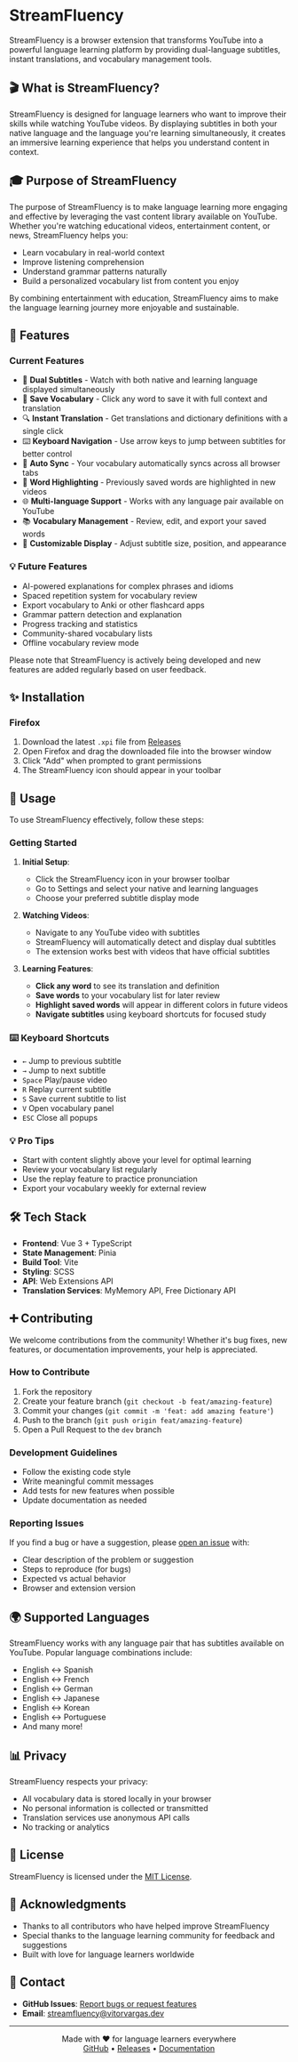 # StreamFluency

StreamFluency is a browser extension that transforms YouTube into a powerful language learning platform by providing dual-language subtitles, instant translations, and vocabulary management tools.

## 🎬 What is StreamFluency?

StreamFluency is designed for language learners who want to improve their skills while watching YouTube videos. By displaying subtitles in both your native language and the language you're learning simultaneously, it creates an immersive learning experience that helps you understand content in context.

## 🎓 Purpose of StreamFluency

The purpose of StreamFluency is to make language learning more engaging and effective by leveraging the vast content library available on YouTube. Whether you're watching educational videos, entertainment content, or news, StreamFluency helps you:

- Learn vocabulary in real-world context
- Improve listening comprehension
- Understand grammar patterns naturally
- Build a personalized vocabulary list from content you enjoy

By combining entertainment with education, StreamFluency aims to make the language learning journey more enjoyable and sustainable.

## 🌟 Features

### Current Features

- 📝 **Dual Subtitles** - Watch with both native and learning language displayed simultaneously
- 💾 **Save Vocabulary** - Click any word to save it with full context and translation
- 🔍 **Instant Translation** - Get translations and dictionary definitions with a single click
- ⌨️ **Keyboard Navigation** - Use arrow keys to jump between subtitles for better control
- 🔄 **Auto Sync** - Your vocabulary automatically syncs across all browser tabs
- 🎯 **Word Highlighting** - Previously saved words are highlighted in new videos
- 🌐 **Multi-language Support** - Works with any language pair available on YouTube
- 📚 **Vocabulary Management** - Review, edit, and export your saved words
- 🎨 **Customizable Display** - Adjust subtitle size, position, and appearance

### 💡 Future Features

- AI-powered explanations for complex phrases and idioms
- Spaced repetition system for vocabulary review
- Export vocabulary to Anki or other flashcard apps
- Grammar pattern detection and explanation
- Progress tracking and statistics
- Community-shared vocabulary lists
- Offline vocabulary review mode

Please note that StreamFluency is actively being developed and new features are added regularly based on user feedback.

## ✨ Installation

### Firefox

1. Download the latest `.xpi` file from [Releases](https://github.com/vitorvargasdev/streamfluency/releases)
2. Open Firefox and drag the downloaded file into the browser window
3. Click "Add" when prompted to grant permissions
4. The StreamFluency icon should appear in your toolbar

## 📖 Usage

To use StreamFluency effectively, follow these steps:

### Getting Started

1. **Initial Setup**:

   - Click the StreamFluency icon in your browser toolbar
   - Go to Settings and select your native and learning languages
   - Choose your preferred subtitle display mode

2. **Watching Videos**:

   - Navigate to any YouTube video with subtitles
   - StreamFluency will automatically detect and display dual subtitles
   - The extension works best with videos that have official subtitles

3. **Learning Features**:
   - **Click any word** to see its translation and definition
   - **Save words** to your vocabulary list for later review
   - **Highlight saved words** will appear in different colors in future videos
   - **Navigate subtitles** using keyboard shortcuts for focused study

### ⌨️ Keyboard Shortcuts

- `←` Jump to previous subtitle
- `→` Jump to next subtitle
- `Space` Play/pause video
- `R` Replay current subtitle
- `S` Save current subtitle to list
- `V` Open vocabulary panel
- `ESC` Close all popups

### 💡 Pro Tips

- Start with content slightly above your level for optimal learning
- Review your vocabulary list regularly
- Use the replay feature to practice pronunciation
- Export your vocabulary weekly for external review

## 🛠️ Tech Stack

- **Frontend**: Vue 3 + TypeScript
- **State Management**: Pinia
- **Build Tool**: Vite
- **Styling**: SCSS
- **API**: Web Extensions API
- **Translation Services**: MyMemory API, Free Dictionary API

## ➕ Contributing

We welcome contributions from the community! Whether it's bug fixes, new features, or documentation improvements, your help is appreciated.

### How to Contribute

1. Fork the repository
2. Create your feature branch (`git checkout -b feat/amazing-feature`)
3. Commit your changes (`git commit -m 'feat: add amazing feature'`)
4. Push to the branch (`git push origin feat/amazing-feature`)
5. Open a Pull Request to the `dev` branch

### Development Guidelines

- Follow the existing code style
- Write meaningful commit messages
- Add tests for new features when possible
- Update documentation as needed

### Reporting Issues

If you find a bug or have a suggestion, please [open an issue](https://github.com/vitorvargasdev/streamfluency/issues) with:

- Clear description of the problem or suggestion
- Steps to reproduce (for bugs)
- Expected vs actual behavior
- Browser and extension version

## 🌍 Supported Languages

StreamFluency works with any language pair that has subtitles available on YouTube. Popular language combinations include:

- English ↔ Spanish
- English ↔ French
- English ↔ German
- English ↔ Japanese
- English ↔ Korean
- English ↔ Portuguese
- And many more!

## 📊 Privacy

StreamFluency respects your privacy:

- All vocabulary data is stored locally in your browser
- No personal information is collected or transmitted
- Translation services use anonymous API calls
- No tracking or analytics

## 📝 License

StreamFluency is licensed under the [MIT License](LICENSE).

## 🙏 Acknowledgments

- Thanks to all contributors who have helped improve StreamFluency
- Special thanks to the language learning community for feedback and suggestions
- Built with love for language learners worldwide

## 📧 Contact

- **GitHub Issues**: [Report bugs or request features](https://github.com/vitorvargasdev/streamfluency/issues)
- **Email**: [streamfluency@vitorvargas.dev](mailto:streamfluency@vitorvargas.dev)

---

<p align="center">
  Made with ❤️ for language learners everywhere
  <br>
  <a href="https://github.com/vitorvargasdev/streamfluency">GitHub</a> •
  <a href="https://github.com/vitorvargasdev/streamfluency/releases">Releases</a> •
  <a href="https://github.com/vitorvargasdev/streamfluency/wiki">Documentation</a>
</p>
